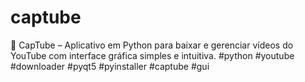 # captube
🎥 CapTube – Aplicativo em Python para baixar e gerenciar vídeos do YouTube com interface gráfica simples e intuitiva. #python  #youtube  #downloader  #pyqt5  #pyinstaller  #captube  #gui
